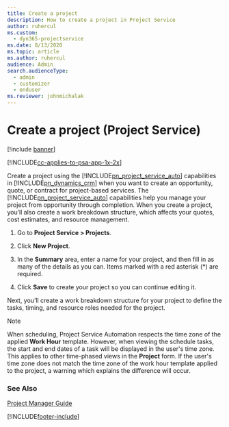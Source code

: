 ```yaml
---
title: Create a project
description: How to create a project in Project Service
author: ruhercul
ms.custom: 
  - dyn365-projectservice
ms.date: 8/13/2020
ms.topic: article
ms.author: ruhercul
audience: Admin
search.audienceType: 
  - admin
  - customizer
  - enduser
ms.reviewer: johnmichalak
---
```

# Create a project (Project Service)

[!include [banner](../includes/psa-now-project-operations.md)]

[!INCLUDE[cc-applies-to-psa-app-1x-2x](../includes/cc-applies-to-psa-app-1x-2x.md)]

Create a project using the [!INCLUDE[pn_project_service_auto](../includes/pn-project-service-auto.md)] capabilities in [!INCLUDE[pn_dynamics_crm](../includes/pn-dynamics-crm.md)] when you want to create an opportunity, quote, or contract for project-based services. The [!INCLUDE[pn_project_service_auto](../includes/pn-project-service-auto.md)] capabilities help you manage your project from opportunity through completion. When you create a project, you’ll also create a work breakdown structure, which affects your quotes, cost estimates, and resource management.  
  
1.  Go to **Project Service > Projects**.  
  
2.  Click **New Project**.  
  
3.  In the **Summary** area, enter a name for your project, and then fill in as many of the details as you can. Items marked with a red asterisk (*) are required.  
  
4.  Click **Save** to create your project so you can continue editing it.  
  
Next, you’ll create a work breakdown structure for your project to define the tasks, timing, and resource roles needed for the project.  

> [!NOTE]
> When scheduling, Project Service Automation respects the time zone of the applied **Work Hour** template. However, when viewing the schedule tasks, the start and end dates of a task will be displayed in the user's time zone. This applies to other time-phased views in the **Project** form. If the user's time zone does not match the time zone of the work hour template applied to the project, a warning which explains the difference will occur. 
  
### See Also  
 [Project Manager Guide](../psa/project-manager-guide.md)


[!INCLUDE[footer-include](../includes/footer-banner.md)]
